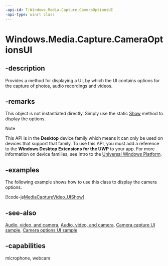 ```yaml
---
-api-id: T:Windows.Media.Capture.CameraOptionsUI
-api-type: winrt class
---
```


<!-- Class syntax.
public class CameraOptionsUI 
-->

# Windows.Media.Capture.CameraOptionsUI

## -description
Provides a method for displaying a UI, by which the UI contains options for the capture of photos, audio recordings and videos.

## -remarks
This object is not instantiated directly. Simply use the static [Show](cameraoptionsui_show_30375942.md) method to display the options.

> [!NOTE]
> This API is in the **Desktop** device family which means it can only be used on devices that support that family. To use this API, you must add a reference to the **Windows Desktop Extensions for the UWP** to your app. For more information on device families, see Intro to the [Universal Windows Platform](https://docs.microsoft.com/windows/uwp/get-started/universal-application-platform-guide).

## -examples
The following example shows how to use this class to display the camera options.



[!code-js[MediaCaptureVideo_UIShow](../windows.media.capture/code/MediaCaptureVideo/javascript/default.js#SnippetMediaCaptureVideo_UIShow)]

## -see-also
[Audio, video, and camera](https://docs.microsoft.com/windows/uwp/audio-video-camera/index), [Audio, video, and camera](https://docs.microsoft.com/windows/uwp/audio-video-camera/index), [Camera capture UI sample](http://code.msdn.microsoft.com/windowsapps/CameraCaptureUI-Sample-845a53ac), [Camera options UI sample](https://github.com/microsoftarchive/msdn-code-gallery-microsoft/tree/master/Official%20Windows%20Platform%20Sample/Windows%208%20app%20samples/%5BC%2B%2B%5D-Windows%208%20app%20samples/C%2B%2B/Windows%208%20app%20samples/CameraOptionsUI%20Sample%20(Windows%208)/C%2B%2B)

## -capabilities
microphone, webcam
